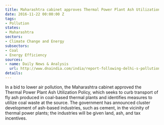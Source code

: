 ```yaml
---
title: Maharashtra cabinet approves Thermal Power Plant Ash Utilization Policy
date: 2016-11-22 00:00:00 Z
tags:
- Pollution
states:
- Maharashtra
sectors:
- Climate Change and Energy
subsectors:
- Coal
- Energy Efficiency
sources:
- name: Daily News & Analysis
  url: http://www.dnaindia.com/india/report-following-delhi-s-pollution-disaster-maharashtra-adopts-policy-to-curb-transport-of-fly-ash-2273918
details: 
---
```


In a bid to lower air pollution, the Maharashtra cabinet approved the Thermal Power Plant Ash Utilization Policy, which seeks to curb transport of fly ash produced in coal-based thermal plants and identifies measures to utilize coal waste at the source. The government has announced cluster development of ash-based industries, such as cement, in the vicinity of thermal power plants; the industries will be given land, ash, and tax incentives.
